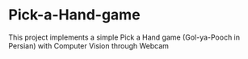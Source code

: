 # Pick-a-Hand-game
This project implements a simple Pick a Hand game (Gol-ya-Pooch in Persian) with Computer Vision through Webcam

